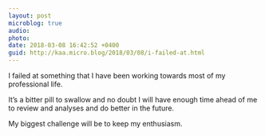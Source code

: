 ```yaml
---
layout: post
microblog: true
audio: 
photo: 
date: 2018-03-08 16:42:52 +0400
guid: http://kaa.micro.blog/2018/03/08/i-failed-at.html
---
```

I failed at something that I have been working towards most of my professional life. 

It’s a bitter pill to swallow and no doubt I will have enough time ahead of me to review and analyses and do better in the future. 

My biggest challenge will be to keep my enthusiasm. 
